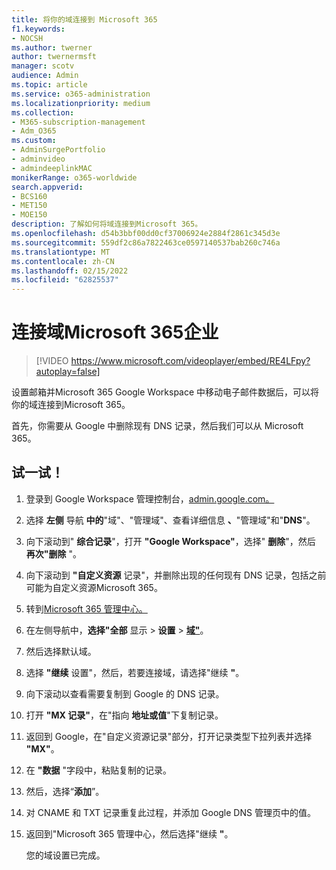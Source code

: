 ```yaml
---
title: 将你的域连接到 Microsoft 365
f1.keywords:
- NOCSH
ms.author: twerner
author: twernermsft
manager: scotv
audience: Admin
ms.topic: article
ms.service: o365-administration
ms.localizationpriority: medium
ms.collection:
- M365-subscription-management
- Adm_O365
ms.custom:
- AdminSurgePortfolio
- adminvideo
- admindeeplinkMAC
monikerRange: o365-worldwide
search.appverid:
- BCS160
- MET150
- MOE150
description: 了解如何将域连接到Microsoft 365。
ms.openlocfilehash: d54b3bbf00dd0cf37006924e2884f2861c345d3e
ms.sourcegitcommit: 559df2c86a7822463ce0597140537bab260c746a
ms.translationtype: MT
ms.contentlocale: zh-CN
ms.lasthandoff: 02/15/2022
ms.locfileid: "62825537"
---
```

# <a name="connect-your-domain-to-microsoft-365-for-business"></a>连接域Microsoft 365企业

> [!VIDEO https://www.microsoft.com/videoplayer/embed/RE4LFpy?autoplay=false]

设置邮箱并Microsoft 365 Google Workspace 中移动电子邮件数据后，可以将你的域连接到Microsoft 365。 

首先，你需要从 Google 中删除现有 DNS 记录，然后我们可以从 Microsoft 365。

## <a name="try-it"></a>试一试！

1. 登录到 Google Workspace 管理控制台，[admin.google.com。](https://admin.google.com)
1. 选择 **左侧** 导航 **中的**"域"、"管理域"、查看详细信息 **、**"管理域"和"**DNS**"。
1. 向下滚动到" **综合记录**"，打开 **"Google Workspace"**，选择" **删除**"，然后 **再次"删除** "。
1. 向下滚动到 **"自定义资源** 记录"，并删除出现的任何现有 DNS 记录，包括之前可能为自定义资源Microsoft 365。
1. 转到[Microsoft 365 管理中心。](https://admin.microsoft.com)
1. 在左侧导航中，**选择"全部** 显示 > **设置** > <a href="https://go.microsoft.com/fwlink/p/?linkid=834818" target="_blank">**域"**</a>。
1. 然后选择默认域。
1. 选择 **"继续** 设置"，然后，若要连接域，请选择"继续  **"**。
1. 向下滚动以查看需要复制到 Google 的 DNS 记录。
1. 打开 **"MX 记录"**，在"指向 **地址或值**"下复制记录。
1. 返回到 Google，在"自定义资源记录"部分，打开记录类型下拉列表并选择 **"MX"**。
1. 在 **"数据** "字段中，粘贴复制的记录。
1. 然后，选择“**添加**”。
1. 对 CNAME 和 TXT 记录重复此过程，并添加 Google DNS 管理页中的值。
1. 返回到"Microsoft 365 管理中心，然后选择"继续 **"**。

    您的域设置已完成。